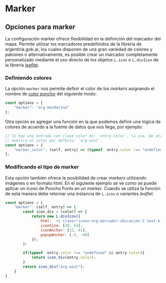 # Marker

## Opciones para marker

La configuración marker ofrece flexibilidad en la definición del marcador del mapa. Permite utilizar los marcadores predefinidos de la librería de argentina.gob.ar, los cuales disponen de una gran variedad de colores y patrones o alternativamente, es posible crear un marcador completamente personalizado mediante el uso directo de los objetos `L.icon` o `L.divIcon` de la librería [leaflet](https://leafletjs.com/).

### Definiendo colores

La opción `marker` nos permite definir el color de los *markers* asignando el nombre de [color poncho](https://argob.github.io/poncho/identidad/colores/) del siguiente modo:

```js
const options = {
    "marker": "arg-mandarina"
};
```

Otra opción es agregar una función en la que podemos definir una lógica de colores de acuerdo a la fuente de datos que nos llega, por ejemplo: 

```js
// Si hay una entrada con clave color en: `entry.color`, la usa. De otro modo
// muestra el color por defecto: `arg-azul`.
const options = {
    "marker_color": (self, entry) => (typeof  entry.color !== "undefined" && entry.color != "" ? entry.color : "arg-azul")
};
```

### Modificando el tipo de marker

Esta opción también ofrece la posibilidad de crear *markers* utilizando imágenes o en formato html. En el siguiente ejemplo se ve como se puede aplicar un ícono de Poncho Fonts en un *marker*. Cuando se utiliza la función de esta manera debe retornar una instancia de `L.icon` o variantes *leaflet*.

```js
const options = {
    "marker": (self, entry) => {
        const icon_div = (color) => {
            return new L.divIcon({
                html: `<i class="icono-arg-marcador-ubicacion-2 text-${color}">`,
                iconSize: [38, 24],
                iconAnchor: [22, 41],
                popupAnchor: [-3, -40]
            });
        };

        if(typeof  entry.color !== "undefined" && entry.color){
            return icon_div(entry.color);
        }
        return icon_div("arg-azul");
    }
}
```